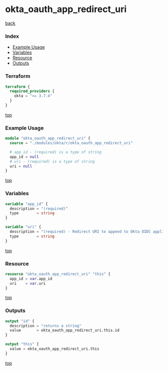 # okta_oauth_app_redirect_uri

[back](../okta.md)

### Index

- [Example Usage](#example-usage)
- [Variables](#variables)
- [Resource](#resource)
- [Outputs](#outputs)

### Terraform

```terraform
terraform {
  required_providers {
    okta = ">= 3.7.4"
  }
}
```

[top](#index)

### Example Usage

```terraform
module "okta_oauth_app_redirect_uri" {
  source = "./modules/okta/r/okta_oauth_app_redirect_uri"

  # app_id - (required) is a type of string
  app_id = null
  # uri - (required) is a type of string
  uri = null
}
```

[top](#index)

### Variables

```terraform
variable "app_id" {
  description = "(required)"
  type        = string
}

variable "uri" {
  description = "(required) - Redirect URI to append to Okta OIDC application."
  type        = string
}
```

[top](#index)

### Resource

```terraform
resource "okta_oauth_app_redirect_uri" "this" {
  app_id = var.app_id
  uri    = var.uri
}
```

[top](#index)

### Outputs

```terraform
output "id" {
  description = "returns a string"
  value       = okta_oauth_app_redirect_uri.this.id
}

output "this" {
  value = okta_oauth_app_redirect_uri.this
}
```

[top](#index)